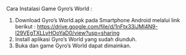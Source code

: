 Cara Instalasi Game Gyro’s World :
1.	Download Gyro’s World.apk pada Smartphone Android melalui link berikut :
https://drive.google.com/file/d/1nFtx33iJMl4N9-l29VEgTXLLyHOoYaD0/view?usp=sharing
2.	Install aplikasi Gyro’s World yang sudah diunduh.
3.	Buka dan game Gyro’s World dapat dimainkan.
